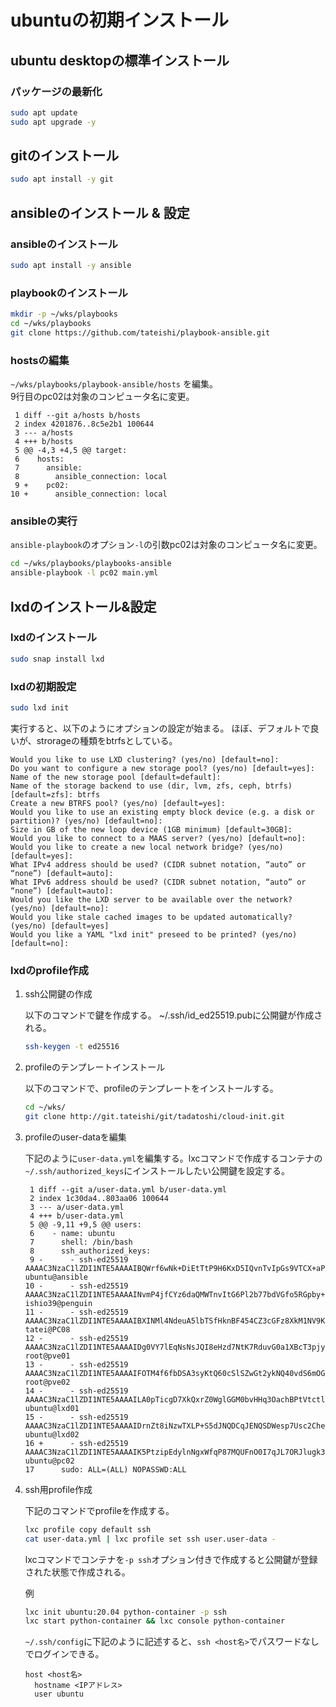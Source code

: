 # ubuntuの初期インストール

## ubuntu desktopの標準インストール

### パッケージの最新化

```bash
sudo apt update
sudo apt upgrade -y
```

## gitのインストール

```bash
sudo apt install -y git
```

## ansibleのインストール & 設定

### ansibleのインストール
```bash
sudo apt install -y ansible
```

### playbookのインストール

```bash
mkdir -p ~/wks/playbooks
cd ~/wks/playbooks
git clone https://github.com/tateishi/playbook-ansible.git
```

### hostsの編集
`~/wks/playbooks/playbook-ansible/hosts` を編集。  
9行目のpc02は対象のコンピュータ名に変更。

     1 diff --git a/hosts b/hosts
     2 index 4201876..8c5e2b1 100644
     3 --- a/hosts
     4 +++ b/hosts
     5 @@ -4,3 +4,5 @@ target:
     6    hosts:
     7      ansible:
     8        ansible_connection: local
     9 +    pc02:
    10 +      ansible_connection: local

### ansibleの実行

```ansible-playbook```のオプション```-l```の引数pc02は対象のコンピュータ名に変更。

```bash
cd ~/wks/playbooks/playbooks-ansible
ansible-playbook -l pc02 main.yml
```

## lxdのインストール&設定

### lxdのインストール

```bash
sudo snap install lxd
```

### lxdの初期設定

```bash
sudo lxd init
```

実行すると、以下のようにオプションの設定が始まる。
ほぼ、デフォルトで良いが、strorageの種類をbtrfsとしている。

```
Would you like to use LXD clustering? (yes/no) [default=no]: 
Do you want to configure a new storage pool? (yes/no) [default=yes]: 
Name of the new storage pool [default=default]: 
Name of the storage backend to use (dir, lvm, zfs, ceph, btrfs) [default=zfs]: btrfs
Create a new BTRFS pool? (yes/no) [default=yes]: 
Would you like to use an existing empty block device (e.g. a disk or partition)? (yes/no) [default=no]: 
Size in GB of the new loop device (1GB minimum) [default=30GB]: 
Would you like to connect to a MAAS server? (yes/no) [default=no]: 
Would you like to create a new local network bridge? (yes/no) [default=yes]: 
What IPv4 address should be used? (CIDR subnet notation, “auto” or “none”) [default=auto]: 
What IPv6 address should be used? (CIDR subnet notation, “auto” or “none”) [default=auto]: 
Would you like the LXD server to be available over the network? (yes/no) [default=no]: 
Would you like stale cached images to be updated automatically? (yes/no) [default=yes] 
Would you like a YAML "lxd init" preseed to be printed? (yes/no) [default=no]:
```

### lxdのprofile作成

1. ssh公開鍵の作成

    以下のコマンドで鍵を作成する。
    ~/.ssh/id_ed25519.pubに公開鍵が作成される。

    ```bash
    ssh-keygen -t ed25516
    ```

2. profileのテンプレートインストール

    以下のコマンドで、profileのテンプレートをインストールする。

    ```bash
    cd ~/wks/
    git clone http://git.tateishi/git/tadatoshi/cloud-init.git
    ```

3. profileのuser-dataを編集

    下記のように```user-data.yml```を編集する。lxcコマンドで作成するコンテナの```~/.ssh/authorized_keys```にインストールしたい公開鍵を設定する。

        1 diff --git a/user-data.yml b/user-data.yml
        2 index 1c30da4..803aa06 100644
        3 --- a/user-data.yml
        4 +++ b/user-data.yml
        5 @@ -9,11 +9,5 @@ users:
        6    - name: ubuntu
        7      shell: /bin/bash
        8      ssh_authorized_keys:
        9 -      - ssh-ed25519 AAAAC3NzaC1lZDI1NTE5AAAAIBQWrf6wNk+DiEtTtP9H6KxD5IQvnTvIpGs9VTCX+aPC ubuntu@ansible
       10 -      - ssh-ed25519 AAAAC3NzaC1lZDI1NTE5AAAAINvmP4jfCYz6daQMWTnvItG6Pl2b77bdVGfo5RGpby+F ishio39@penguin
       11 -      - ssh-ed25519 AAAAC3NzaC1lZDI1NTE5AAAAIBXINMl4NdeuA5lbTSfHknBF454CZ3cGFz8XkM1NV9KM tatei@PC08
       12 -      - ssh-ed25519 AAAAC3NzaC1lZDI1NTE5AAAAIDg0VY7lEqNsNsJQI8eHzd7NtK7RduvG0a1XBcT3pjyX root@pve01
       13 -      - ssh-ed25519 AAAAC3NzaC1lZDI1NTE5AAAAIFOTM4f6fbDSA3syKtQ60cSlSZwGt2ykNQ40vdS6mOGM root@pve02
       14 -      - ssh-ed25519 AAAAC3NzaC1lZDI1NTE5AAAAILA0pTicgD7XkQxrZ0WglGGM0bvHHq3OachBPtVtctlF ubuntu@lxd01
       15 -      - ssh-ed25519 AAAAC3NzaC1lZDI1NTE5AAAAIDrnZt8iNzwTXLP+S5dJNQDCqJENQSDWesp7Usc2CheI ubuntu@lxd02
       16 +      - ssh-ed25519 AAAAC3NzaC1lZDI1NTE5AAAAIK5PtzipEdylnNgxWfqP87MQUFnO0I7qJL7ORJlugk3C ubuntu@pc02
       17      sudo: ALL=(ALL) NOPASSWD:ALL

4. ssh用profile作成

    下記のコマンドでprofileを作成する。

    ```bash
    lxc profile copy default ssh
    cat user-data.yml | lxc profile set ssh user.user-data -
    ```

    lxcコマンドでコンテナを```-p ssh```オプション付きで作成すると公開鍵が登録された状態で作成される。

    例
    ```bash
    lxc init ubuntu:20.04 python-container -p ssh
    lxc start python-container && lxc console python-container
    ```

    ```~/.ssh/config```に下記のように記述すると、```ssh <host名>```でパスワードなしでログインできる。

    ```
    host <host名>
      hostname <IPアドレス>
      user ubuntu
    ```  